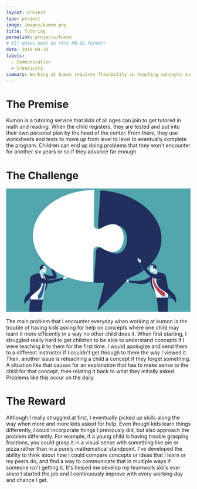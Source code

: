 ```yaml
---
layout: project
type: project
image: images/kumon.png
title: Tutoring
permalink: projects/kumon
# All dates must be YYYY-MM-DD format!
date: 2018-04-18
labels:
  - Communication
  - Creativity
summary: Working at kumon requires flexibility in teaching concepts and ideas to kids of all ages.
---
```

# The Premise #
Kumon is a tutoring service that kids of all ages can join to get tutored in math and reading. When the child registers, they are tested and put into their own personal plan by the head of the center. From there, they use worksheets and tests to move up from level to level to eventually complete the program. Children can end up doing problems that they won't encounter for another six years or so if they advance far enough.

# The Challenge #

<div class="ui small rounded images" align="cleft">
  <img class="ui image" src="../images/communication.jpg">
</div>

The main problem that I encounter everyday when working at kumon is the trouble of having kids asking for help on concepts where one child may learn it more efficently in a way no other child does it. When first starting, I struggled really hard to get children to be able to understand concepts if I were teaching it to them for the first time. I would apologize and send them to a different instructor if I couldn't get through to them the way I viewed it. Then, another issue is reteaching a child a concept if they forget something. A situation like that causes for an explanation that has to make sense to the child for that concept, then relating it back to what they initially asked. Problems like this occur on the daily.

# The Reward #
Although I really struggled at first, I eventually picked up skills along the way when more and more kids asked for help. Even though kids learn things differently, I could incorporate things I previously did, but also approach the problem differently. For example, if a young child is having trouble grasping fractions, you could grasp it in a visual sense with something like pie or pizza rather than in a purely mathematical standpoint. I've developed the ability to think about how I could compare concepts or ideas that I learn or my peers do, and find a way to communicate that in multiple ways if someone isn't getting it. It's helped me develop my teamwork skills ever since I started the job and I continuously improve with every working day and chance I get.
